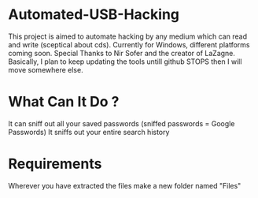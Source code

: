 # Automated-USB-Hacking
This project is aimed to automate hacking by any medium which can read and write (sceptical about cds). Currently for Windows, different platforms coming soon.
Special Thanks to Nir Sofer and the creator of LaZagne.
Basically, I plan to keep updating the tools untill github STOPS then I will move somewhere else.

# What Can It Do ?
It can sniff out all your saved passwords (sniffed passwords = Google Passwords)
It sniffs out your entire search history

# Requirements
Wherever you have extracted the files make a new folder named "Files"
